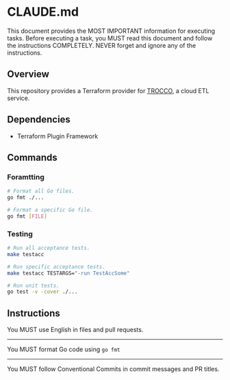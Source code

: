 # CLAUDE.md

This document provides the MOST IMPORTANT information for executing tasks. Before executing a task, you MUST read this document and follow the instructions COMPLETELY. NEVER forget and ignore any of the instructions.

## Overview

This repository provides a Terraform provider for [TROCCO](https://trocco.io), a cloud ETL service.

## Dependencies

- Terraform Plugin Framework

## Commands

### Foramtting

```sh
# Format all Go files.
go fmt ./...

# Format a specific Go file.
go fmt [FILE]
```

### Testing

```sh
# Run all acceptance tests.
make testacc

# Run specific acceptance tests.
make testacc TESTARGS="-run TestAccSome"

# Run unit tests.
go test -v -cover ./...
```

## Instructions

You MUST use English in files and pull requests.

---

You MUST format Go code using `go fmt`

---

You MUST follow Conventional Commits in commit messages and PR titles.